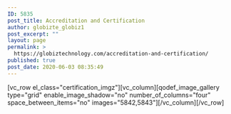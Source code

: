 ```yaml
---
ID: 5835
post_title: Accreditation and Certification
author: globizte_globiz1
post_excerpt: ""
layout: page
permalink: >
  https://globiztechnology.com/accreditation-and-certification/
published: true
post_date: 2020-06-03 08:35:49
---
```

[vc_row el_class="certification_imgz"][vc_column][qodef_image_gallery type="grid" enable_image_shadow="no" number_of_columns="four" space_between_items="no" images="5842,5843"][/vc_column][/vc_row]